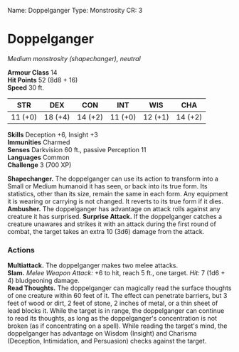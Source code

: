 Name: Doppelganger
Type: Monstrosity
CR: 3

# Doppelganger 
_Medium monstrosity (shapechanger), neutral_

**Armour Class** 14    
**Hit Points** 52 (8d8 + 16)    
**Speed** 30 ft. 

| STR     | DEX     | CON     | INT     | WIS     | CHA     |
|---------|---------|---------|---------|---------|---------|
| 11 (+0) | 18 (+4) | 14 (+2) | 11 (+0) | 12 (+1) | 14 (+2) |

**Skills** Deception +6, Insight +3    
**Immunities** Charmed    
**Senses** Darkvision 60 ft., passive Perception 11    
**Languages** Common    
**Challenge** 3 (700 XP) 

**Shapechanger.** The doppelganger can use its action to transform into a Small or Medium humanoid it has seen, or back into its true form. Its statistics, other than its size, remain the same in each form. Any equipment it is wearing or carrying is not changed. It reverts to its true form if it dies.    
**Ambusher.** The doppelganger has advantage on attack rolls against any creature it has surprised. 
**Surprise Attack.** If the doppelganger catches a creature unawares and strikes it with an attack during the first round of combat, the target takes an extra 10 (3d6) damage from the attack. 

### Actions 
**Multiattack.** The doppelganger makes two melee attacks.   
**Slam.** _Melee Weapon Attack:_ +6 to hit, reach 5 ft., one target. _Hit:_ 7 (1d6 + 4) bludgeoning damage.    
**Read Thoughts.** The doppelganger can magically read the surface thoughts of one creature within 60 feet of it. The effect can penetrate barriers, but 3 feet of wood or dirt, 2 feet of stone, 2 inches of metal, or a thin sheet of lead blocks it. While the target is in range, the doppelganger can continue to read its thoughts, as long as the doppelganger's concentration is not broken (as if concentrating on a spell). While reading the target's mind, the doppelganger has advantage on Wisdom (Insight) and Charisma (Deception, Intimidation, and Persuasion) checks against the target.
